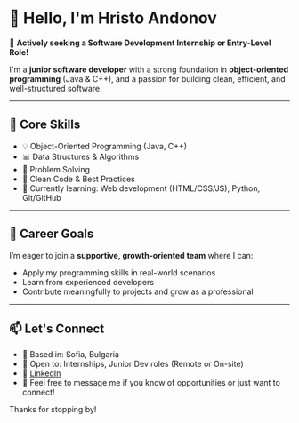 # 👋 Hello, I'm Hristo Andonov

🚀 **Actively seeking a Software Development Internship or Entry-Level Role!**

I'm a **junior software developer** with a strong foundation in **object-oriented programming** (Java & C++), and a passion for building clean, efficient, and well-structured software.

---

## 🔧 Core Skills

- 💡 Object-Oriented Programming (Java, C++)
- 📊 Data Structures & Algorithms
- 🧠 Problem Solving
- 🧼 Clean Code & Best Practices
- 🌱 Currently learning: Web development (HTML/CSS/JS), Python, Git/GitHub

---

## 🎯 Career Goals

I’m eager to join a **supportive, growth-oriented team** where I can:
- Apply my programming skills in real-world scenarios
- Learn from experienced developers
- Contribute meaningfully to projects and grow as a professional

---

## 📫 Let's Connect

- 📍 Based in: Sofia, Bulgaria
- 💼 Open to: Internships, Junior Dev roles (Remote or On-site)
- 🔗 [LinkedIn](https://www.linkedin.com/in/hristo-andonov-62813a370/)
- 💌 Feel free to message me if you know of opportunities or just want to connect!

Thanks for stopping by!
